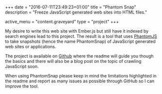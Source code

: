 +++
date = "2016-07-11T23:49:23+01:00"
title = "Phantom Snap"
description = "Freeze JavaScript generated web sites into HTML files."

active_menu = "content.graveyard"
type = "project"
+++

My desire to write this web site with Ember.js but still have it indexed
by search engines lead to this project.
The result is a tool that uses [PhantomJS](http://phantomjs.org/) to take snapshots
(hence the name PhantomSnap) of JavaScript generated web sites or applications.

The project is available on [Github](https://github.com/stefano-pogliani/phantom-snap)
where the readme will guide you though the basics and there will also be a
blog post on the topic of crawling JavaScript soon.

When using PhantomSnap please keep in mind the limitations highlighted in the readme
and report as many issues as possible through GitHub so I can improve the tool.
